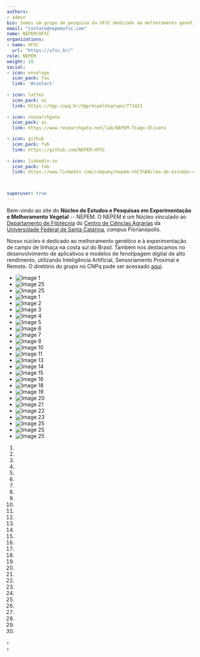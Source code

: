```yaml
---
authors:
- admin
bio: Somos um grupo de pesquisa da UFSC dedicado ao melhoramento genético de plantas, experimentação de campo, e fenotipagem digital de alto rendimento. Com foco na formação de recursos humanos qualificados, impulsionamos a agricultura sustentável através de tecnologia e ciência aplicada.
email: "contato@nepemufsc.com"
name: NEPEM/UFSC
organizations:
- name: UFSC
  url: "https://ufsc.br/"
role: NEPEM
weight: 19
social:
- icon: envelope
  icon_pack: fas
  link: '#contact'
  
- icon: lattes
  icon_pack: ai
  link: https://dgp.cnpq.br/dgp/espelhogrupo/771423
  
- icon: researchgate
  icon_pack: ai
  link: https://www.researchgate.net/lab/NEPEM-Tiago-Olivoto

- icon: github
  icon_pack: fab
  link: https://github.com/NEPEM-UFSC
  
- icon: linkedin-in
  icon_pack: fab
  link: https://www.linkedin.com/company/nepem-n%C3%BAcleo-de-estudos-e-pesquisas-em-experimenta%C3%A7%C3%A3o-e-melhoramento-vegetal/?viewAsMember=true


    
superuser: true
---
```


<!-- 

<link rel="stylesheet" href="/css/styles_banner.css">

<div class="banner">
    <div class="banner-content">
        <h2>Edital PPG/RGV aberto!</h2>
        <p>O <strong>Programa de Pós-Graduação em Recursos Genéticos Vegetais</strong> está com as inscrições abertas até <strong><del>04 de dezembro de 2024</del> 29 de janeiro de 2025</strong> para admissão de novos alunos para os cursos de Mestrado e Doutorado, com ingresso no primeiro semestre de 2025.</p>
        <p>Se você deseja se especializar na área de <strong>Melhoramento Genético e Agricultura Digital</strong>, informamos que há vagas para <strong>Mestrado</strong> sob orientação do Prof. Tiago Olivoto.</p>
        <h3>Junte-se à família NEPEM!</h3>
        <a href="https://rgv.ufsc.br/processos-seletivos/3608-2/" class="cta-button" target="_blank">Acesse o Edital</a>
    </div>
    <div class="seal">
        <div class="seal-content">
            <span>Conceito 6</span>
            <p>CAPES</p>
        </div>
    </div>
</div>

</div>


 -->



Bem-vindo ao site do **Núcleo de Estudos e Pesquisas em Experimentação e
Melhoramento Vegetal** -- NEPEM. O NEPEM é um Núcleo vinculado ao [Departamento
de Fitotecnia](https://fit.ufsc.br/) do [Centro de Ciências
Agrárias](https://cca.ufsc.br/) da [Universidade Federal de Santa
Catarina](https://ufsc.br/), *campus* Florianópolis.

Nosso núcleo é dedicado ao melhoramento genético e à experimentação de campo de
linhaça na costa sul do Brasil. Também nos destacamos no desenvolvimento de
aplicativos e modelos de fenotipagem digital de alto rendimento, utilizando
Inteligência Artificial, Sensoriamento Proximal e Remoto. O diretório do grupo
no CNPq pode ser acessado [aqui](https://dgp.cnpq.br/dgp/espelhogrupo/771423).



<!-- Include CSS and JS in your Hugo template (e.g., baseof.html) -->
<link rel="stylesheet" href="/css/styles_carousel.css">
<script src="/js/scripts.js"></script>


<div class="carousel" duration="3000">
  <ul tabindex="0">
    <!-- Loop through images from img1.png to img17.png -->
    <li id="c1_slide0">
      <img src="/img/img01.png" alt="Image 1" />
    </li>
    <li id="c1_slide27">
      <img src="/img/img27.jpeg" alt="Image 25" />
    </li>
    <li id="c1_slide26">
      <img src="/img/img26.jpeg" alt="Image 25" />
    </li>
    <li id="c1_slide1">
      <img src="/img/img1.png" alt="Image 1" />
    </li>
    <li id="c1_slide2">
      <img src="/img/img2.png" alt="Image 2" />
    </li>
    <li id="c1_slide3">
      <img src="/img/img3.png" alt="Image 3" />
    </li>
    <li id="c1_slide4">
      <img src="/img/img4.png" alt="Image 4" />
    </li>
    <li id="c1_slide5">
      <img src="/img/img5.png" alt="Image 5" />
    </li>
    <li id="c1_slide6">
      <img src="/img/img6.png" alt="Image 6" />
    </li>
    <li id="c1_slide7">
      <img src="/img/img7.png" alt="Image 7" />
    </li>
    <li id="c1_slide8">
      <img src="/img/img8.png" alt="Image 8" />
    </li>
    <li id="c1_slide10">
      <img src="/img/img10.png" alt="Image 10" />
    </li>
    <li id="c1_slide11">
      <img src="/img/img11.png" alt="Image 11" />
    </li>
    <li id="c1_slide13">
      <img src="/img/img13.png" alt="Image 13" />
    </li>
    <li id="c1_slide14">
      <img src="/img/img14.png" alt="Image 14" />
    </li>
    <li id="c1_slide15">
      <img src="/img/img15.png" alt="Image 15" />
    </li>
    <li id="c1_slide16">
      <img src="/img/img16.png" alt="Image 16" />
    </li>
    <li id="c1_slide18">
      <img src="/img/img18.png" alt="Image 18" />
    </li>
    <li id="c1_slide19">
      <img src="/img/img19.png" alt="Image 19" />
    </li>
    <li id="c1_slide20">
      <img src="/img/img24.png" alt="Image 20" />
    </li>
    <li id="c1_slide21">
      <img src="/img/img21.png" alt="Image 21" />
    </li>
    <li id="c1_slide22">
      <img src="/img/img22.png" alt="Image 22" />
    </li>
    <li id="c1_slide23">
      <img src="/img/img23.png" alt="Image 23" />
    </li>
    <li id="c1_slide25">
      <img src="/img/img25.png" alt="Image 25" />
    </li>
    <li id="c1_slide28">
      <img src="/img/img28.jpeg" alt="Image 25" />
    </li>
    <li id="c1_slide29">
      <img src="/img/img29.jpeg" alt="Image 25" />
    </li>
  </ul>
  <ol>
    <!-- Navigation bullets for each slide -->
    <li><a href="#c1_slide0"></a></li>
    <li><a href="#c1_slide1"></a></li>
    <li><a href="#c1_slide2"></a></li>
    <li><a href="#c1_slide3"></a></li>
    <li><a href="#c1_slide4"></a></li>
    <li><a href="#c1_slide5"></a></li>
    <li><a href="#c1_slide6"></a></li>
    <li><a href="#c1_slide7"></a></li>
    <li><a href="#c1_slide8"></a></li>
    <li><a href="#c1_slide9"></a></li>
    <li><a href="#c1_slide10"></a></li>
    <li><a href="#c1_slide11"></a></li>
    <li><a href="#c1_slide12"></a></li>
    <li><a href="#c1_slide13"></a></li>
    <li><a href="#c1_slide14"></a></li>
    <li><a href="#c1_slide15"></a></li>
    <li><a href="#c1_slide16"></a></li>
    <li><a href="#c1_slide17"></a></li>
    <li><a href="#c1_slide18"></a></li>
    <li><a href="#c1_slide19"></a></li>
    <li><a href="#c1_slide20"></a></li>
    <li><a href="#c1_slide21"></a></li>
    <li><a href="#c1_slide22"></a></li>
    <li><a href="#c1_slide23"></a></li>
    <li><a href="#c1_slide24"></a></li>
    <li><a href="#c1_slide25"></a></li>
    <li><a href="#c1_slide26"></a></li>
    <li><a href="#c1_slide27"></a></li>
    <li><a href="#c1_slide28"></a></li>
    <li><a href="#c1_slide29"></a></li>
  </ol>
  <div class="prev">&lsaquo;</div>
  <div class="next">&rsaquo;</div>
</div>



<!-- 
<div style="display: flex; gap: 10px; margin-top: 20px;">
  <a href="#link1" style="background-color: #28a745; color: white; padding: 20px 80px; text-decoration: none; border-radius: 40px; display: inline-block; font-size: 16px; font-weight: bold; box-shadow: 0 4px 8px rgba(0, 0, 0, 0.2); transition: all 0.3s ease;" onmouseover="this.style.backgroundColor='#218838'; this.style.boxShadow='0 6px 12px rgba(0, 0, 0, 0.3)';" onmouseout="this.style.backgroundColor='#28a745'; this.style.boxShadow='0 4px 8px rgba(0, 0, 0, 0.2)';">
    Button 1
  </a>
  <a href="#link2" style="background-color: #007bff; color: white; padding: 20px 80px; text-decoration: none; border-radius: 40px; display: inline-block; font-size: 16px; font-weight: bold; box-shadow: 0 4px 8px rgba(0, 0, 0, 0.2); transition: all 0.3s ease;" onmouseover="this.style.backgroundColor='#0056b3'; this.style.boxShadow='0 6px 12px rgba(0, 0, 0, 0.3)';" onmouseout="this.style.backgroundColor='#007bff'; this.style.boxShadow='0 4px 8px rgba(0, 0, 0, 0.2)';">
    Button 2
  </a>
  <a href="#link3" style="background-color: #ff851b; color: white; padding: 20px 80px; text-decoration: none; border-radius: 40px; display: inline-block; font-size: 16px; font-weight: bold; box-shadow: 0 4px 8px rgba(0, 0, 0, 0.2); transition: all 0.3s ease;" onmouseover="this.style.backgroundColor='#e07b1a'; this.style.boxShadow='0 6px 12px rgba(0, 0, 0, 0.3)';" onmouseout="this.style.backgroundColor='#ff851b'; this.style.boxShadow='0 4px 8px rgba(0, 0, 0, 0.2)';">
    Button 3
  </a>
</div>
-->

